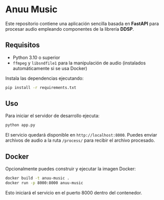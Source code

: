 # Anuu Music

Este repositorio contiene una aplicación sencilla basada en **FastAPI** para procesar audio empleando componentes de la librería **DDSP**.

## Requisitos
- Python 3.10 o superior
- `ffmpeg` y `libsndfile1` para la manipulación de audio (instalados automáticamente si se usa Docker)

Instala las dependencias ejecutando:

```bash
pip install -r requirements.txt
```

## Uso

Para iniciar el servidor de desarrollo ejecuta:

```bash
python app.py
```

El servicio quedará disponible en `http://localhost:8000`. Puedes enviar archivos de audio a la ruta `/process/` para recibir el archivo procesado.

## Docker

Opcionalmente puedes construir y ejecutar la imagen Docker:

```bash
docker build -t anuu-music .
docker run -p 8000:8000 anuu-music
```

Esto iniciará el servicio en el puerto 8000 dentro del contenedor.

